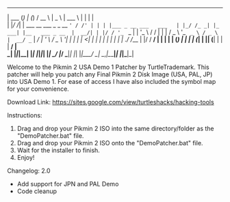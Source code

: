 
______ _ _              _         _____  ______                      ______     _       _               
| ___ (_) |            (_)       / __  \ |  _  \                     | ___ \   | |     | |              
| |_/ /_| | ___ __ ___  _ _ __   `' / /' | | | |___ _ __ ___   ___   | |_/ /_ _| |_ ___| |__   ___ _ __ 
|  __/| | |/ / '_ ` _ \| | '_ \    / /   | | | / _ \ '_ ` _ \ / _ \  |  __/ _` | __/ __| '_ \ / _ \ '__|
| |   | |   <| | | | | | | | | | ./ /___ | |/ /  __/ | | | | | (_) | | | | (_| | || (__| | | |  __/ |   
\_|   |_|_|\_\_| |_| |_|_|_| |_| \_____/ |___/ \___|_| |_| |_|\___/  \_|  \__,_|\__\___|_| |_|\___|_|   

 
Welcome to the Pikmin 2 USA Demo 1 Patcher by TurtleTrademark. 
This patcher will help you patch any Final Pikmin 2 Disk Image (USA, PAL, JP) into USA Demo 1.
For ease of access I have also included the symbol map for your convenience. 

Download Link: https://sites.google.com/view/turtleshacks/hacking-tools

Instructions:
1. Drag and drop your Pikmin 2 ISO into the same directory/folder as the "DemoPatcher.bat" file. 
2. Drag and drop your Pikmin 2 ISO onto the "DemoPatcher.bat" file.
3. Wait for the installer to finish.
4. Enjoy!

Changelog: 
2.0
- Add support for JPN and PAL Demo
- Code cleanup

